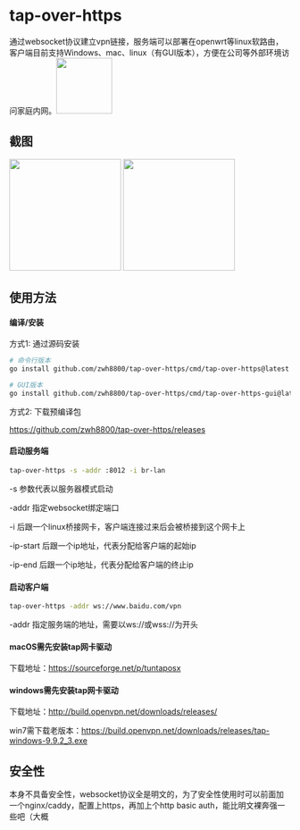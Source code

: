 # tap-over-https

通过websocket协议建立vpn链接，服务端可以部署在openwrt等linux软路由，客户端目前支持Windows、mac、linux（有GUI版本），方便在公司等外部环境访问家庭内网。<a href="https://sm.ms/image/yx9KtBOobZehzH1" target="_blank"><img width="100" src="https://i.loli.net/2021/06/24/yx9KtBOobZehzH1.png" ></a>

## 截图
<a href="https://sm.ms/image/OfpDhonMQjiBHJG" target="_blank"><img width="200" src="https://i.loli.net/2021/06/24/OfpDhonMQjiBHJG.jpg" ></a>
<a href="https://sm.ms/image/wB8mCbJjTzhauyW" target="_blank"><img width="200" src="https://i.loli.net/2021/06/24/wB8mCbJjTzhauyW.jpg" ></a>

## 使用方法

#### 编译/安装

方式1: 通过源码安装

```bash
# 命令行版本
go install github.com/zwh8800/tap-over-https/cmd/tap-over-https@latest

# GUI版本
go install github.com/zwh8800/tap-over-https/cmd/tap-over-https-gui@latest
```

方式2: 下载预编译包

https://github.com/zwh8800/tap-over-https/releases


#### 启动服务端

```bash
tap-over-https -s -addr :8012 -i br-lan
```
-s 参数代表以服务器模式启动

-addr 指定websocket绑定端口

-i 后跟一个linux桥接网卡，客户端连接过来后会被桥接到这个网卡上

-ip-start 后跟一个ip地址，代表分配给客户端的起始ip

-ip-end 后跟一个ip地址，代表分配给客户端的终止ip

#### 启动客户端
```bash
tap-over-https -addr ws://www.baidu.com/vpn
```

-addr 指定服务端的地址，需要以ws://或wss://为开头

#### macOS需先安装tap网卡驱动
下载地址：https://sourceforge.net/p/tuntaposx

#### windows需先安装tap网卡驱动
下载地址：http://build.openvpn.net/downloads/releases/

win7需下载老版本：https://build.openvpn.net/downloads/releases/tap-windows-9.9.2_3.exe

## 安全性
本身不具备安全性，websocket协议全是明文的，为了安全性使用时可以前面加一个nginx/caddy，配置上https，再加上个http basic auth，能比明文裸奔强一些吧（大概
